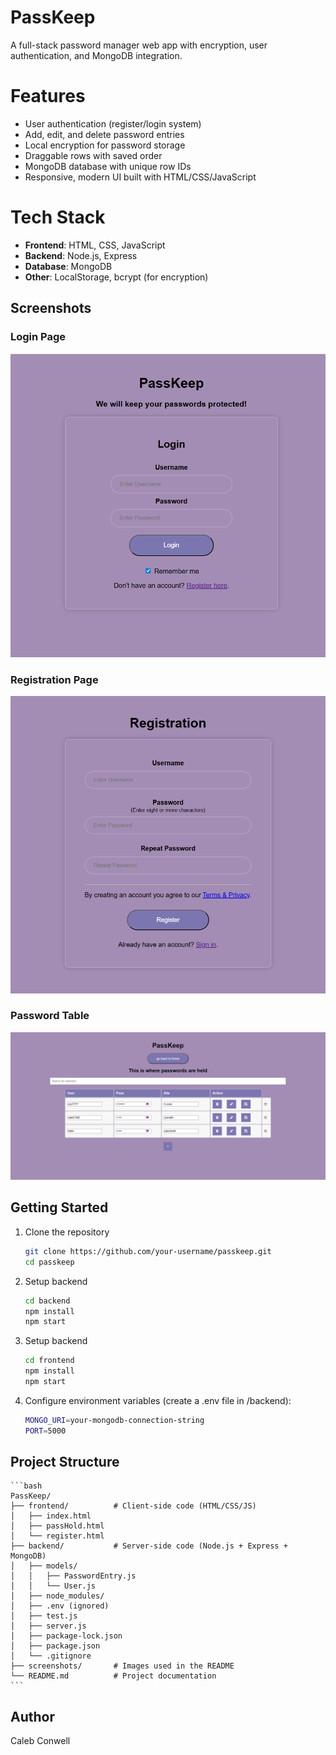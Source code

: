 # PassKeep
A full-stack password manager web app with encryption, user authentication, and MongoDB integration.  

# Features
- User authentication (register/login system)
- Add, edit, and delete password entries
- Local encryption for password storage
- Draggable rows with saved order
- MongoDB database with unique row IDs
- Responsive, modern UI built with HTML/CSS/JavaScript

# Tech Stack
- **Frontend**: HTML, CSS, JavaScript  
- **Backend**: Node.js, Express  
- **Database**: MongoDB  
- **Other**: LocalStorage, bcrypt (for encryption)

## Screenshots

### Login Page
![Login Page](./screenshots/passkeepLogin.png)

### Registration Page
![Registration Page](./screenshots/passkeepRegistration.png)

### Password Table
![Password Table](./screenshots/passkeepTable.png)


## Getting Started
1. Clone the repository  
   ```bash
   git clone https://github.com/your-username/passkeep.git
   cd passkeep

2. Setup  backend
   ```bash
   cd backend
   npm install
   npm start

3. Setup  backend
   ```bash
   cd frontend
   npm install
   npm start


4. Configure environment variables (create a .env file in /backend):
    ```bash
   MONGO_URI=your-mongodb-connection-string
   PORT=5000

## Project Structure
    ```bash
    PassKeep/
    ├── frontend/          # Client-side code (HTML/CSS/JS)
    │   ├── index.html
    │   ├── passHold.html
    │   └── register.html
    ├── backend/           # Server-side code (Node.js + Express + MongoDB)
    │   ├── models/
    │   │   ├── PasswordEntry.js
    │   │   └── User.js
    │   ├── node_modules/
    │   ├── .env (ignored)
    │   ├── test.js
    │   ├── server.js
    │   ├── package-lock.json
    │   ├── package.json
    │   └── .gitignore
    ├── screenshots/       # Images used in the README
    └── README.md          # Project documentation
    ```   

       
## Author
Caleb Conwell